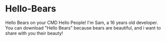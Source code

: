 # Hello-Bears
Hello Bears on your CMD
Hello People! I'm Sam, a 16 years old developer. 
You can download "Hello Bears" because bears are beautiful, 
and i want to share with you their beauty!

